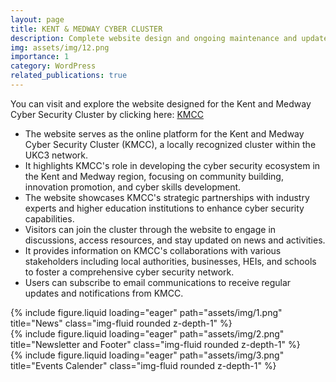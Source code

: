 ```yaml
---
layout: page
title: KENT & MEDWAY CYBER CLUSTER
description: Complete website design and ongoing maintenance and updates.
img: assets/img/12.png
importance: 1
category: WordPress
related_publications: true
---
```


You can visit and explore the website designed for the Kent and Medway Cyber Security Cluster by clicking here: <a href="https://kmcc-uk.org/">KMCC</a>

- The website serves as the online platform for the Kent and Medway Cyber Security Cluster (KMCC), a locally recognized cluster within the UKC3 network.
- It highlights KMCC's role in developing the cyber security ecosystem in the Kent and Medway region, focusing on community building, innovation promotion, and cyber skills development.
- The website showcases KMCC's strategic partnerships with industry experts and higher education institutions to enhance cyber security capabilities.
- Visitors can join the cluster through the website to engage in discussions, access resources, and stay updated on news and activities.
- It provides information on KMCC's collaborations with various stakeholders including local authorities, businesses, HEIs, and schools to foster a comprehensive cyber security network.
- Users can subscribe to email communications to receive regular updates and notifications from KMCC.

<div class="row">
    <div class="col-sm mt-3 mt-md-0">
        {% include figure.liquid loading="eager" path="assets/img/1.png" title="News" class="img-fluid rounded z-depth-1" %}
    </div>
    <div class="col-sm mt-3 mt-md-0">
        {% include figure.liquid loading="eager" path="assets/img/2.png" title="Newsletter and Footer" class="img-fluid rounded z-depth-1" %}
    </div>
    <div class="col-sm mt-3 mt-md-0">
        {% include figure.liquid loading="eager" path="assets/img/3.png" title="Events Calender" class="img-fluid rounded z-depth-1" %}
    </div>
</div>